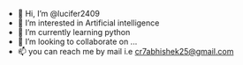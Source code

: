- 👋 Hi, I’m @lucifer2409
- 👀 I’m interested in Artificial intelligence
- 🌱 I’m currently learning python 
- 💞️ I’m looking to collaborate on ...
- 📫 you can reach me by mail i.e cr7abhishek25@gmail.com

<!---
lucifer2409/lucifer2409 is a ✨ special ✨ repository because its `README.md` (this file) appears on your GitHub profile.
You can click the Preview link to take a look at your changes.
--->
